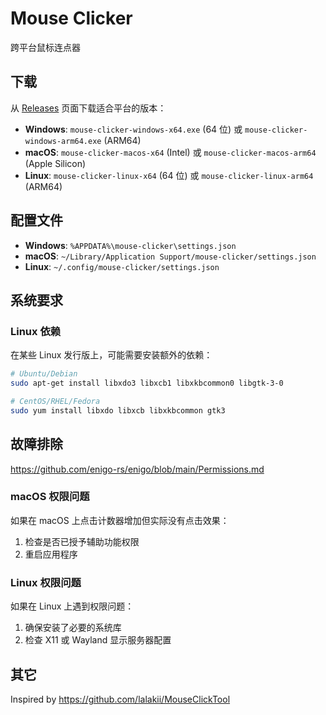 # Mouse Clicker

跨平台鼠标连点器

## 下载

从 [Releases](../../releases) 页面下载适合平台的版本：

- **Windows**: `mouse-clicker-windows-x64.exe` (64 位) 或 `mouse-clicker-windows-arm64.exe` (ARM64)
- **macOS**: `mouse-clicker-macos-x64` (Intel) 或 `mouse-clicker-macos-arm64` (Apple Silicon)
- **Linux**: `mouse-clicker-linux-x64` (64 位) 或 `mouse-clicker-linux-arm64` (ARM64)

## 配置文件

- **Windows**: `%APPDATA%\mouse-clicker\settings.json`
- **macOS**: `~/Library/Application Support/mouse-clicker/settings.json`
- **Linux**: `~/.config/mouse-clicker/settings.json`

## 系统要求

### Linux 依赖

在某些 Linux 发行版上，可能需要安装额外的依赖：

```bash
# Ubuntu/Debian
sudo apt-get install libxdo3 libxcb1 libxkbcommon0 libgtk-3-0

# CentOS/RHEL/Fedora
sudo yum install libxdo libxcb libxkbcommon gtk3
```

## 故障排除

<https://github.com/enigo-rs/enigo/blob/main/Permissions.md>

### macOS 权限问题

如果在 macOS 上点击计数器增加但实际没有点击效果：

1. 检查是否已授予辅助功能权限
2. 重启应用程序

### Linux 权限问题

如果在 Linux 上遇到权限问题：

1. 确保安装了必要的系统库
2. 检查 X11 或 Wayland 显示服务器配置

## 其它

Inspired by <https://github.com/lalakii/MouseClickTool>
